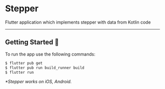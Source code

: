 # Stepper

Flutter application which implements stepper with data from Kotlin code

---

## Getting Started 🚀

To run the app use the following commands:

```sh
$ flutter pub get
$ flutter pub run build_runner build
$ flutter run
```

_\*Stepper works on iOS, Android._
